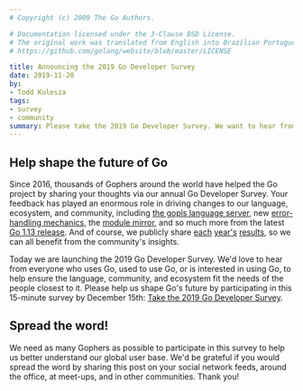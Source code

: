 ```yaml
---
# Copyright (c) 2009 The Go Authors.

# Documentation licensed under the 3-Clause BSD License.
# The original work was translated from English into Brazilian Portuguese.
# https://github.com/golang/website/blob/master/LICENSE

title: Announcing the 2019 Go Developer Survey
date: 2019-11-20
by:
- Todd Kulesza
tags:
- survey
- community
summary: Please take the 2019 Go Developer Survey. We want to hear from you!
---
```


## Help shape the future of Go

Since 2016, thousands of Gophers around the world have helped the Go project
by sharing your thoughts via our annual Go Developer Survey.
Your feedback has played an enormous role in driving changes to our language,
ecosystem, and community, including [the gopls language server](https://about.sourcegraph.com/go/gophercon-2019-go-pls-stop-breaking-my-editor),
new [error-handling mechanics](/blog/go1.13-errors),
the [module mirror](/blog/module-mirror-launch),
and so much more from the latest [Go 1.13 release](/blog/go1.13).
And of course, we publicly share [each](/blog/survey2016-results)
[year's](/blog/survey2017-results) [results](/blog/survey2018-results),
so we can all benefit from the community's insights.

Today we are launching the 2019 Go Developer Survey.
We'd love to hear from everyone who uses Go,
used to use Go, or is interested in using Go,
to help ensure the language, community, and ecosystem fit the needs of the
people closest to it.
Please help us shape Go's future by participating in this 15-minute survey by December 15th:
[Take the 2019 Go Developer Survey](https://google.qualtrics.com/jfe/form/SV_b1xqnBCMpZAhJZ3).

## Spread the word!

We need as many Gophers as possible to participate in this survey to help
us better understand our global user base.
We'd be grateful if you would spread the word by sharing this post on your
social network feeds,
around the office, at meet-ups, and in other communities. Thank you!
